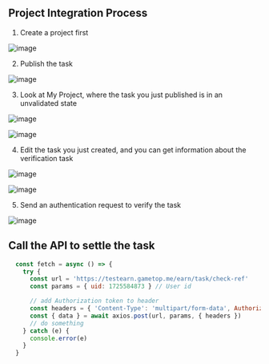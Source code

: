 ## Project Integration Process


1. Create a project first
   
![image](https://github.com/user-attachments/assets/f8b5b68d-eb74-4e10-99df-7590a3395582)
   
2. Publish the task
   
![image](https://github.com/user-attachments/assets/44dde22e-c196-4998-be5e-eba327274f4f)
   
3. Look at My Project, where the task you just published is in an unvalidated state
   
![image](https://github.com/user-attachments/assets/48460662-736b-4ac8-bc45-b62965e0921c)

![image](https://github.com/user-attachments/assets/8ce7561f-d49a-4482-ace2-6c7730d09abb)
   
4. Edit the task you just created, and you can get information about the verification task
   
![image](https://github.com/user-attachments/assets/b4670c47-1623-4f00-983e-87c49a66087e)

![image](https://github.com/user-attachments/assets/0115560f-fc52-4626-8333-8e34ddb9996b)
   
5. Send an authentication request to verify the task
   
![image](https://github.com/user-attachments/assets/8717127a-b13f-45a3-a7a4-ca8f9bbb2377)


 
## Call the API to settle the task

```javascript
  const fetch = async () => {
    try {
      const url = 'https://testearn.gametop.me/earn/task/check-ref'
      const params = { uid: 1725584873 } // User id

      // add Authorization token to header
      const headers = { 'Content-Type': 'multipart/form-data', Authorization: 'Az8WyMRHyZdwTDtZcnYN6A==' }
      const { data } = await axios.post(url, params, { headers })
      // do something
    } catch (e) {
      console.error(e)
    }
  }
```

